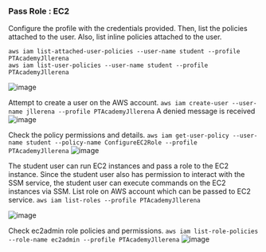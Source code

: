 ### Pass Role : EC2

Configure the profile with the credentials provided. Then, list the policies attached to the user. Also, list inline policies attached to the user.

```
aws iam list-attached-user-policies --user-name student --profile PTAcademyJllerena
aws iam list-user-policies --user-name student --profile PTAcademyJllerena

```

![image](https://user-images.githubusercontent.com/46797181/222875109-e7bdae68-e3f5-4287-aeb7-507b8bc83216.png)


Attempt to create a user on the AWS account. `aws iam create-user --user-name jllerena --profile PTAcademyJllerena` A denied message is received 
![image](https://user-images.githubusercontent.com/46797181/222875129-893f9c02-3e0e-4f23-8ae6-b10c9f482c7e.png)

Check the policy permissions and details. `aws iam get-user-policy --user-name student --policy-name ConfigureEC2Role --profile PTAcademyJllerena` 
![image](https://user-images.githubusercontent.com/46797181/222875168-43144363-8658-4f2a-80c7-4bd2e3fd6484.png)

The student user can run EC2 instances and pass a role to the EC2 instance. Since the student user also has permission to interact with the SSM service, the student user can execute commands on the EC2 instances via SSM. List role on AWS account which can be passed to EC2 service. `aws iam list-roles --profile PTAcademyJllerena` 

![image](https://user-images.githubusercontent.com/46797181/222875518-d3d8cd2b-989d-4717-8ad9-9d44a9b4531c.png)

Check ec2admin role policies and permissions. `aws iam list-role-policies --role-name ec2admin --profile PTAcademyJllerena`
![image](https://user-images.githubusercontent.com/46797181/222875564-89c4e963-4626-46d8-b02a-b2d279a2c073.png)




















